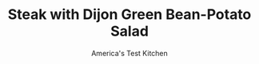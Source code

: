 ---
layout: ../../layouts/MarkdownPostLayout.astro
title: Steak with Dijon Green Bean-Potato Salad
author: America's Test Kitchen
pubDate: 2023-03-15
description: "To ensure that the potatoes and green beans effectively absorb the vinaigrette, we dress them while they are still hot."
image_url: https://res.cloudinary.com/hksqkdlah/image/upload/ar_1:1,c_fill,dpr_2.0,f_auto,fl_lossy.progressive.strip_profile,g_faces:auto,q_auto:low,w_344/32002_sfs-steak-with-dijon-green-bean-potato-salad-009
tags: ["Main Courses","Beef","Weeknight"]
calories: 3631
protein: 46
carbohydrates: 34
fats: 
fiber: 5
ingredients: ["1 1/2 pounds, small red potatoes, unpeeled, halved",", Salt and pepper","8 ounces, green beans, trimmed and cut into 1 1/2-inch lengths","6 tablespoons, extra-virgin olive oil","1/4 cup, chopped fresh parsley","2 tablespoons, Dijon mustard","2 tablespoons, white wine vinegar","1 , small shallot, minced","2 (1-pound), boneless strip or rib-eye steaks, about 1 inch thick, trimmed and halved crosswise"]
serves: 4
time: "30 minutes"
instructions: ["Bring 2 quarts water to boil in large saucepan over medium-high heat. Add potatoes and 1 1/2 tablespoons salt; return to boil and cook for 10 minutes. Add green beans and cook until both vegetables are tender, about 5 minutes. Drain.","Whisk 5 tablespoons oil, parsley, mustard, vinegar, shallot, and 1/2 teaspoon pepper together in large bowl. Add hot vegetables to bowl with dressing and toss gently to combine. Season with salt and pepper to taste.","Pat steaks dry with paper towels and season with salt and pepper. Heat remaining 1 tablespoon oil in 12-inch skillet over medium-high heat until just smoking. Cook steaks until well browned and meat registers 125 degrees (for medium-rare), 3 to 5 minutes per side. Serve steaks with salad."]
nutrition: ["1488 mg Potassium","434 mg Phosphorus","77 mg Calcium","6 mg Iron","105 mg Magnesium","1172 mg Sodium","11 mg Zinc","66 g Fat","12 mg Niacin (B3)","36 g Monounsaturated","4 g Polyunsaturated","27 mg Vitamin C","154 mg Cholesterol","22 g Saturated","2 g Trans","5 g Fiber","66 µg Folate (food)","4 g Sugars","92 µg Vitamin K","352 g Water","34 g Carbs","66 µg Folate equivalent (total)","46 g Protein","3 mg Vitamin E","3 µg Vitamin B12","1 mg Vitamin B6","47 µg Vitamin A","907 kcal Energy","3631 calories"]
notes: "Use small red potatoes measuring 1 to 2 inches in diameter."
---